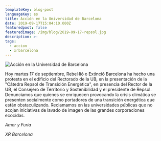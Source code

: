 ```yaml
---
templateKey: blog-post
languageKey: es
title: Acción en la Universidad de Barcelona
date: 2019-09-17T15:04:10.000Z
featuredpost: false
featuredimage: /img/blog/2019-09-17-repsol.jpg
description: >-
tags:
  - accion
  - xrbarcelona
---
```


![Acción en la Universidad de Barcelona](/img/blog/2019-09-17-repsol.jpg)

Hoy martes 17 de septiembre, Rebel·lió o Extinció Barcelona ha hecho una protesta en el edificio del Rectorado de la UB, en la presentación de la "Cátedra Repsol de Transición Energética", en presencia del Rector de la UB, el Consejero de Territorio y Sostenibilidad y el presidente de Repsol.  
Denunciamos que quienes se enriquecen provocando la crisis climática se presenten socialmente como portadores de una transición energética que están obstaculizando.
Reclamamos en las universidades públicas que no acojan iniciativas de lavado de imagen de las grandes corporaciones ecocidas.

*Amor y Furia*

*XR Barcelona*
